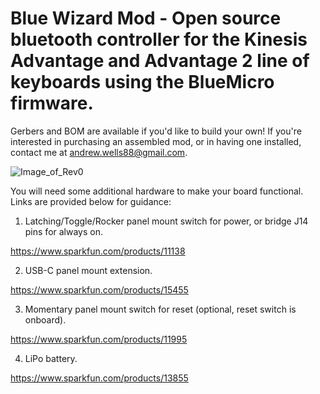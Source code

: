 # Blue Wizard Mod - Open source bluetooth controller for the Kinesis Advantage and Advantage 2 line of keyboards using the BlueMicro firmware.

 Gerbers and BOM are available if you'd like to build your own! If you're interested in purchasing an assembled mod, or in having one installed, contact me at andrew.wells88@gmail.com.
 
  
![Image_of_Rev0](https://github.com/wizarddata/Blue-Wizard-Mod/blob/master/Pictures/20200911_090510.jpg)

You will need some additional hardware to make your board functional. Links are provided below for guidance:

1) Latching/Toggle/Rocker panel mount switch for power, or bridge J14 pins for always on. 

 https://www.sparkfun.com/products/11138

2) USB-C panel mount extension.

 https://www.sparkfun.com/products/15455

3) Momentary panel mount switch for reset (optional, reset switch is onboard).

 https://www.sparkfun.com/products/11995

4) LiPo battery.

 https://www.sparkfun.com/products/13855
 

